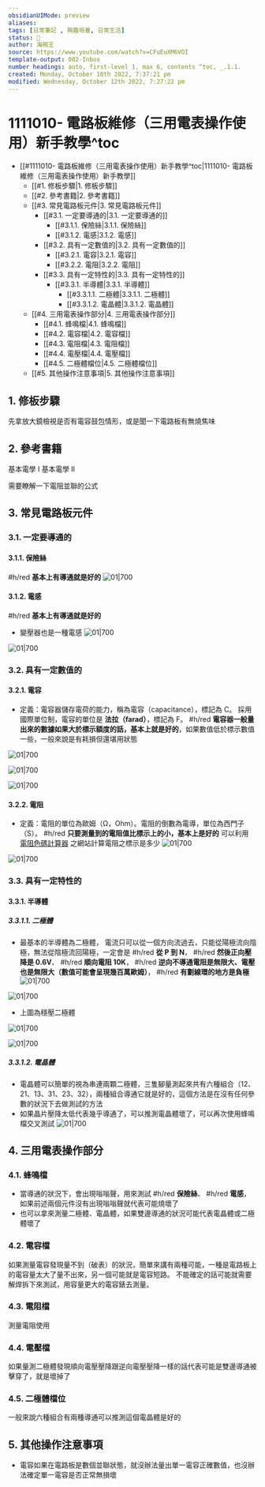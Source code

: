 ```yaml
---
obsidianUIMode: preview
aliases: 
tags: [日常筆記 , 興趣培養, 日常生活]
status: 🌱
author: 海賊王
source: https://www.youtube.com/watch?v=CFuEuXM6VOI
template-output: 002-Inbox
number headings: auto, first-level 1, max 6, contents ^toc, _.1.1.
created: Monday, October 10th 2022, 7:37:21 pm
modified: Wednesday, October 12th 2022, 7:27:22 pm
---
```

# 1111010- 電路板維修（三用電表操作使用）新手教學^toc

- [[#1111010- 電路板維修（三用電表操作使用）新手教學^toc|1111010- 電路板維修（三用電表操作使用）新手教學]]
	- [[#1. 修板步驟|1. 修板步驟]]
	- [[#2. 參考書籍|2. 參考書籍]]
	- [[#3. 常見電路板元件|3. 常見電路板元件]]
		- [[#3.1. 一定要導通的|3.1. 一定要導通的]]
			- [[#3.1.1. 保險絲|3.1.1. 保險絲]]
			- [[#3.1.2. 電感|3.1.2. 電感]]
		- [[#3.2. 具有一定數值的|3.2. 具有一定數值的]]
			- [[#3.2.1. 電容|3.2.1. 電容]]
			- [[#3.2.2. 電阻|3.2.2. 電阻]]
		- [[#3.3. 具有一定特性的|3.3. 具有一定特性的]]
			- [[#3.3.1. 半導體|3.3.1. 半導體]]
				- [[#3.3.1.1. 二極體|3.3.1.1. 二極體]]
				- [[#3.3.1.2. 電晶體|3.3.1.2. 電晶體]]
	- [[#4. 三用電表操作部分|4. 三用電表操作部分]]
		- [[#4.1. 蜂鳴檔|4.1. 蜂鳴檔]]
		- [[#4.2. 電容檔|4.2. 電容檔]]
		- [[#4.3. 電阻檔|4.3. 電阻檔]]
		- [[#4.4. 電壓檔|4.4. 電壓檔]]
		- [[#4.5. 二極體檔位|4.5. 二極體檔位]]
	- [[#5. 其他操作注意事項|5. 其他操作注意事項]]

## 1. 修板步驟
先拿放大鏡檢視是否有電容鼓包情形，或是聞一下電路板有無燒焦味

## 2. 參考書籍
基本電學 I
基本電學 II

需要瞭解一下電阻並聯的公式

## 3. 常見電路板元件
### 3.1. 一定要導通的
#### 3.1.1. 保險絲
#h/red **基本上有導通就是好的**
![01|700](https://raw.githubusercontent.com/hoonsor/upgit-Obsidian/main/2022/10/10/upgit_20221010_1665402128.png)

#### 3.1.2. 電感
#h/red **基本上有導通就是好的**
- 變壓器也是一種電感
![01|700](https://raw.githubusercontent.com/hoonsor/upgit-Obsidian/main/2022/10/10/upgit_20221010_1665402353.png)

![01|700](https://raw.githubusercontent.com/hoonsor/upgit-Obsidian/main/2022/10/10/upgit_20221010_1665402386.png)

### 3.2. 具有一定數值的
#### 3.2.1. 電容
- 定義：電容器儲存電荷的能力，稱為電容（capacitance），標記為 C。 採用國際單位制，電容的單位是 **法拉（farad）**，標記為 F。
#h/red **電容器一般量出來的數據如果大於標示額度的話，基本上就是好的**，如果數值低於標示數值一些，一般來說是有耗損但還堪用狀態



![01|700](https://raw.githubusercontent.com/hoonsor/upgit-Obsidian/main/2022/10/10/upgit_20221010_1665402506.png)

![01|700](https://raw.githubusercontent.com/hoonsor/upgit-Obsidian/main/2022/10/10/upgit_20221010_1665402529.png)

![01|700](https://raw.githubusercontent.com/hoonsor/upgit-Obsidian/main/2022/10/10/upgit_20221010_1665402559.png)


#### 3.2.2. 電阻
- 定義：電阻的單位為歐姆（Ω，Ohm）。電阻的倒數為電導，單位為西門子（S）。
#h/red **只要測量到的電阻值比標示上的小，基本上是好的**
可以利用 [電阻色碼計算器](https://www.mouser.tw/technical-resources/conversion-calculators/resistor-color-code-calculator) 之網站計算電阻之標示是多少
![01|700](https://raw.githubusercontent.com/hoonsor/upgit-Obsidian/main/2022/10/10/upgit_20221010_1665403062.png)

![01|700](https://raw.githubusercontent.com/hoonsor/upgit-Obsidian/main/2022/10/10/upgit_20221010_1665403387.png)




### 3.3. 具有一定特性的
#### 3.3.1. 半導體
##### 3.3.1.1. 二極體
- 最基本的半導體為二極體， 電流只可以從一個方向流過去，只能從陽極流向陰極，無法從陰極流回陽極，一定會是 #h/red **從 P 到 N**， #h/red **然後正向壓降是 0.6V**、 #h/red **順向電阻 10K**， #h/red **逆向不導通電阻是無限大、電壓也是無限大（數值可能會呈現幾百萬歐姆）**， #h/red **有劃線環的地方是負極**
![01|700](https://raw.githubusercontent.com/hoonsor/upgit-Obsidian/main/2022/10/10/upgit_20221010_1665403579.png)

![01|700](https://raw.githubusercontent.com/hoonsor/upgit-Obsidian/main/2022/10/10/upgit_20221010_1665403814.png)
- 上圖為穩壓二極體

![01|700](https://raw.githubusercontent.com/hoonsor/upgit-Obsidian/main/2022/10/10/upgit_20221010_1665403852.png)

![01|700](https://raw.githubusercontent.com/hoonsor/upgit-Obsidian/main/2022/10/10/upgit_20221010_1665403871.png)

##### 3.3.1.2. 電晶體
- 電晶體可以簡單的視為串連兩顆二極體，三隻腳量測起來共有六種組合（12、21、13、31、23、32），兩種組合導通它就是好的，這個方法是在沒有任何參數的狀況下去做測試的方法
- 如果晶片壓降太低代表幾乎導通了，可以推測電晶體壞了，可以再次使用蜂鳴檔交叉測試
![01|700](https://raw.githubusercontent.com/hoonsor/upgit-Obsidian/main/2022/10/10/upgit_20221010_1665405731.png)

## 4. 三用電表操作部分
### 4.1. 蜂鳴檔
- 當導通的狀況下，會出現嗡嗡聲，用來測試 #h/red **保險絲**、 #h/red **電感**，如果前述兩個元件沒有出現嗡嗡聲就代表可能燒壞了
- 也可以拿來測量二極體、電晶體，如果雙邊導通的狀況可能代表電晶體或二極體壞了

### 4.2. 電容檔
如果測量電容發現量不到（破表）的狀況，簡單來講有兩種可能，一種是電路板上的電容量太大了量不出來，另一個可能就是電容短路。
不能確定的話可能就需要解焊拆下來測試，用容量更大的電容錶去測量。

### 4.3. 電阻檔
測量電阻使用

### 4.4. 電壓檔
如果量測二極體發現順向電壓壓降跟逆向電壓壓降一樣的話代表可能是雙邊導通被擊穿了，就是壞掉了

### 4.5. 二極體檔位
一般來說六種組合有兩種導通可以推測這個電晶體是好的

## 5. 其他操作注意事項
- 電容如果在電路板是數個並聯狀態，就沒辦法量出單一電容正確數值，也沒辦法確定單一電容是否正常無損壞
